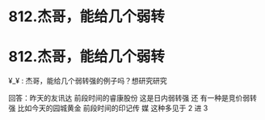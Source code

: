 # 812.杰哥，能给几个弱转

# 812.杰哥，能给几个弱转

¥_¥ : 杰哥，能给几个弱转强的例子吗？想研究研究

回答：昨天的友讯达 前段时间的睿康股份 这是日内弱转强 还 有一种是竞价弱转强 比如今天的园城黄金 前段时间的印记传 媒 这种多见于 2 进 3